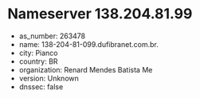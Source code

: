 # Nameserver 138.204.81.99

* as_number: 263478
* name: 138-204-81-099.dufibranet.com.br.
* city: Pianco
* country: BR
* organization: Renard Mendes Batista Me
* version: Unknown
* dnssec: false
